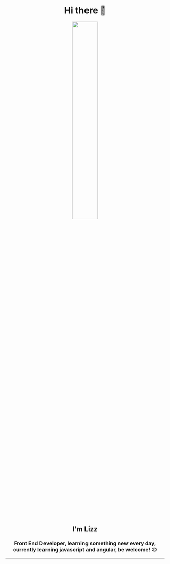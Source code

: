 <!--Title-->
<h1 align="center">Hi there 👋</h1>
<!--firts container-->
	<div align="center">
		<img src="https://media.giphy.com/media/11Q76I0QLcYGuk/giphy.gif" align="center" width="40%">
		<h2 align="center">I'm Lizz</h2>
		<h3>Front End Developer, learning something new every day,<br>currently learning javascript and angular, be welcome! :D</h3>
   </div>
   <hr>
   <div>
	 <a href="">
	 </a>
   </div>






<!--
**Lizz010/Lizz010** is a ✨ _special_ ✨ repository because its `README.md` (this file) appears on your GitHub profile.

Here are some ideas to get you started:
- 🔭 I’m currently working on ...
- 🌱 I’m currently learning ...
- 👯 I’m looking to collaborate on ...
- 🤔 I’m looking for help with ...
- 💬 Ask me about ...
- 📫 How to reach me: ...
- 😄 Pronouns: ...
- ⚡ Fun fact: ...
-->
